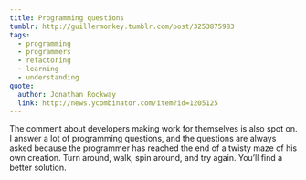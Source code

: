 ```yaml
---
title: Programming questions
tumblr: http://guillermonkey.tumblr.com/post/3253875983
tags:
  - programming
  - programmers
  - refactoring
  - learning
  - understanding
quote:
  author: Jonathan Rockway
  link: http://news.ycombinator.com/item?id=1205125
---
```


The comment about developers making work for themselves is also spot on. I answer a lot of programming questions, and the questions are always asked because the programmer has reached the end of a twisty maze of his own creation. Turn around, walk, spin around, and try again. You’ll find a better solution.
